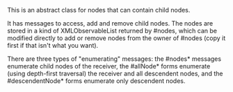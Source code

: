 This is an abstract class for nodes that can contain child nodes.

It has messages to access, add and remove child nodes. The nodes are stored in a kind of XMLObservableList returned by #nodes, which can be modified directly to add or remove nodes from the owner of #nodes (copy it first if that isn't what you want).

There are three types of "enumerating" messages: the #nodes* messages enumerate child nodes of the receiver, the #allNode* forms enumerate (using depth-first traversal) the receiver and all descendent nodes, and the #descendentNode* forms  enumerate only descendent nodes.